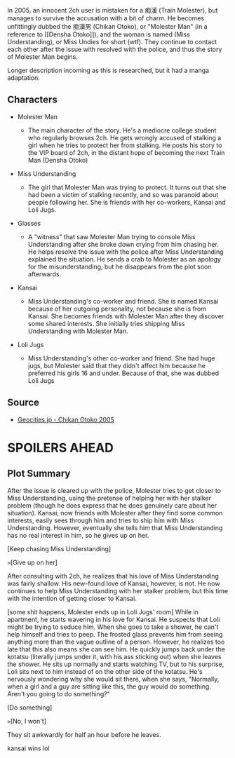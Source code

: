 In 2005, an innocent 2ch user is mistaken for a 痴漢 (Train Molester), but manages to survive the accusation with a bit of charm. He becomes unfittingly dubbed the 痴漢男 (Chikan Otoko), or "Molester Man" (in a reference to [[Densha Otoko]]), and the woman is named (Miss Understanding), or Miss Undies for short (wtf). They continue to contact each other after the issue with resolved with the police, and thus the story of Molester Man begins.

Longer description incoming as this is researched, but it had a manga adaptation.

## Characters

* Molester Man
  * The main character of the story. He's a mediocre college student who regularly browses 2ch. He gets wrongly accused of stalking a girl when he tries to protect her from stalking. He posts his story to the VIP board of 2ch, in the distant hope of becoming the next Train Man (Densha Otoko) 

* Miss Understanding
  * The girl that Molester Man was trying to protect. It turns out that she had been a victim of stalking recently, and so was paranoid about people following her. She is friends with her co-workers, Kansai and Loli Jugs.

* Glasses
  * A "witness" that saw Molester Man trying to console Miss Understanding after she broke down crying from him chasing her. He helps resolve the issue with the police after Miss Understanding explained the situation. He sends a crab to Molester as an apology for the misunderstanding, but he disappears from the plot soon afterwards.
  
* Kansai
  * Miss Understanding's co-worker and friend. She is named Kansai because of her outgoing personality, not because she is from Kansai. She becomes friends with Molester Man after they discover some shared interests. She initially tries shipping Miss Understanding with Molester Man.

* Loli Jugs
  * Miss Understanding's other co-worker and friend. She had huge jugs, but Molester said that they didn't affect him because he preferred his girls 16 and under. Because of that, she was dubbed Loli Jugs

## Source

* [Geocities.jp - Chikan Otoko 2005](http://www.geocities.jp/chikan_otoko_2005/)

# SPOILERS AHEAD




## Plot Summary
After the issue is cleared up with the police, Molester tries to get closer to Miss Understanding, using the pretense of helping her with her stalker problem (though he does express that he does genuinely care about her situation). Kansai, now friends with Molester after they find some common interests, easily sees through him and tries to ship him with Miss Understanding. However, eventually she tells him that Miss Understanding has no real interest in him, so he gives up on her. 

[Keep chasing Miss Understanding]

`>`[Give up on her]

After consulting with 2ch, he realizes that his love of Miss Understanding was fairly shallow. His new-found love of Kansai, however, is not. He now continues to help Miss Understanding with her stalker problem, but this time with the intention of getting closer to Kansai.

[some shit happens, Molester ends up in Loli Jugs' room] While in apartment, he starts wavering in his love for Kansai. He suspects that Loli might be trying to seduce him. When she goes to take a shower, he can't help himself and tries to peep. The frosted glass prevents him from seeing anything more than the vague outline of a person. However, he realizes too late that this also means she can see him. He quickly jumps back under the kotatsu (literally jumps under it, with his ass sticking out) when she leaves the shower. He sits up normally and starts watching TV, but to his surprise, Loli sits next to him instead of on the other side of the kotatsu. He's nervously wondering why she would sit there, when she says, "Normally, when a girl and a guy are sitting like this, the guy would do something. Aren't you going to do something?"

[Do something]

`>`[No, I won't]

They sit awkwardly for half an hour before he leaves.

kansai wins lol